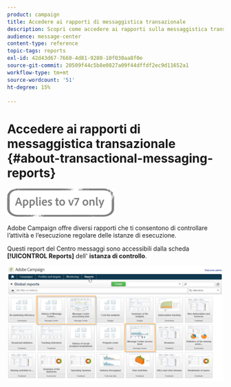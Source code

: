 ```yaml
---
product: campaign
title: Accedere ai rapporti di messaggistica transazionale
description: Scopri come accedere ai rapporti sulla messaggistica transazionale di Adobe Campaign Classic.
audience: message-center
content-type: reference
topic-tags: reports
exl-id: 42d43d67-7660-4d81-9280-10f030aa8f0e
source-git-commit: 20509f44c5b8e0827a09f44dffdf2ec9d11652a1
workflow-type: tm+mt
source-wordcount: '51'
ht-degree: 15%

---
```


# Accedere ai rapporti di messaggistica transazionale {#about-transactional-messaging-reports}

![](../../assets/v7-only.svg)

Adobe Campaign offre diversi rapporti che ti consentono di controllare l’attività e l’esecuzione regolare delle istanze di esecuzione.

Questi report del Centro messaggi sono accessibili dalla scheda **[!UICONTROL Reports]** dell&#39; **istanza di controllo**.

![](assets/messagecenter_reporting_002.png)
